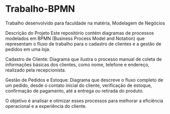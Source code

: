 # Trabalho-BPMN
Trabalho desenvolvido para faculdade na matéria, Modelagem de Negócios 

Descrição do Projeto
Este repositório contém diagramas de processos modelados em BPMN (Business Process Model and Notation) que representam o fluxo de trabalho para o cadastro de clientes e a gestão de pedidos em uma loja.

Cadastro de Cliente: Diagrama que ilustra o processo manual de coleta de informações básicas dos clientes, como nome, telefone e endereço, realizado pela recepcionista.

Gestão de Pedidos e Estoque: Diagrama que descreve o fluxo completo de um pedido, desde o contato inicial do cliente, verificação de estoque, confirmação de pagamento, até a entrega ou retirada do produto.

O objetivo é analisar e otimizar esses processos para melhorar a eficiência operacional e a experiência do cliente.
